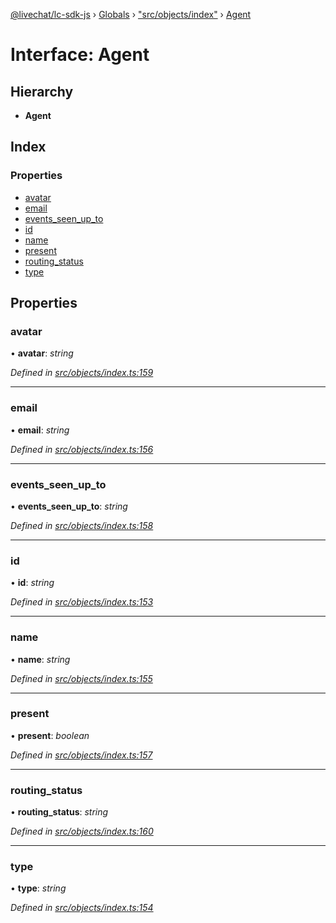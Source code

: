 [@livechat/lc-sdk-js](../README.md) › [Globals](../globals.md) › ["src/objects/index"](../modules/_src_objects_index_.md) › [Agent](_src_objects_index_.agent.md)

# Interface: Agent

## Hierarchy

* **Agent**

## Index

### Properties

* [avatar](_src_objects_index_.agent.md#avatar)
* [email](_src_objects_index_.agent.md#email)
* [events_seen_up_to](_src_objects_index_.agent.md#events_seen_up_to)
* [id](_src_objects_index_.agent.md#id)
* [name](_src_objects_index_.agent.md#name)
* [present](_src_objects_index_.agent.md#present)
* [routing_status](_src_objects_index_.agent.md#routing_status)
* [type](_src_objects_index_.agent.md#type)

## Properties

###  avatar

• **avatar**: *string*

*Defined in [src/objects/index.ts:159](https://github.com/livechat/lc-sdk-js/blob/d0a32c0/src/objects/index.ts#L159)*

___

###  email

• **email**: *string*

*Defined in [src/objects/index.ts:156](https://github.com/livechat/lc-sdk-js/blob/d0a32c0/src/objects/index.ts#L156)*

___

###  events_seen_up_to

• **events_seen_up_to**: *string*

*Defined in [src/objects/index.ts:158](https://github.com/livechat/lc-sdk-js/blob/d0a32c0/src/objects/index.ts#L158)*

___

###  id

• **id**: *string*

*Defined in [src/objects/index.ts:153](https://github.com/livechat/lc-sdk-js/blob/d0a32c0/src/objects/index.ts#L153)*

___

###  name

• **name**: *string*

*Defined in [src/objects/index.ts:155](https://github.com/livechat/lc-sdk-js/blob/d0a32c0/src/objects/index.ts#L155)*

___

###  present

• **present**: *boolean*

*Defined in [src/objects/index.ts:157](https://github.com/livechat/lc-sdk-js/blob/d0a32c0/src/objects/index.ts#L157)*

___

###  routing_status

• **routing_status**: *string*

*Defined in [src/objects/index.ts:160](https://github.com/livechat/lc-sdk-js/blob/d0a32c0/src/objects/index.ts#L160)*

___

###  type

• **type**: *string*

*Defined in [src/objects/index.ts:154](https://github.com/livechat/lc-sdk-js/blob/d0a32c0/src/objects/index.ts#L154)*
